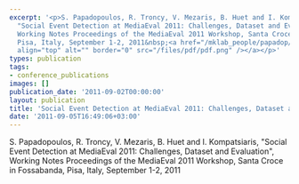 ```yaml
---
excerpt: '<p>S. Papadopoulos, R. Troncy, V. Mezaris, B. Huet and I. Kompatsiaris,
  "Social Event Detection at MediaEval 2011: Challenges, Dataset and Evaluation",
  Working Notes Proceedings of the MediaEval 2011 Workshop, Santa Croce in Fossabanda,
  Pisa, Italy, September 1-2, 2011&nbsp;<a href="/mklab_people/papadop/lib/exe/fetch.php?media=conf:2011:papadopoulos_sed_me11overview.pdf"><img
  align="top" alt="" border="0" src="/files/pdf/pdf.png" /></a></p>'
types: publication
tags:
- conference_publications
images: []
publication_date: '2011-09-02T00:00:00'
layout: publication
title: 'Social Event Detection at MediaEval 2011: Challenges, Dataset and Evaluation'
date: '2011-09-05T16:49:06+03:00'
---
```

<p>S. Papadopoulos, R. Troncy, V. Mezaris, B. Huet and I. Kompatsiaris, "Social Event Detection at MediaEval 2011: Challenges, Dataset and Evaluation", Working Notes Proceedings of the MediaEval 2011 Workshop, Santa Croce in Fossabanda, Pisa, Italy, September 1-2, 2011&nbsp;<a href="/mklab_people/papadop/lib/exe/fetch.php?media=conf:2011:papadopoulos_sed_me11overview.pdf"><img align="top" alt="" border="0" src="/files/pdf/pdf.png" /></a></p>
